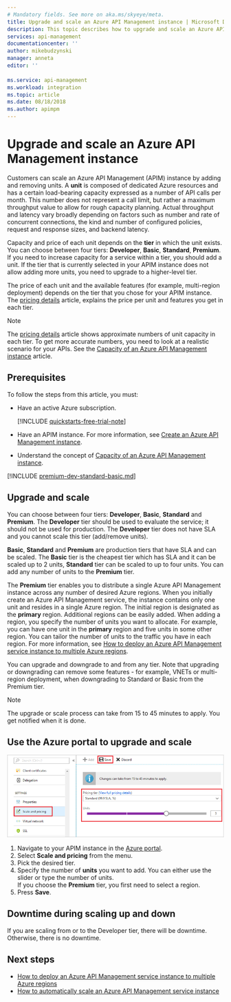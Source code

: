 ```yaml
---
# Mandatory fields. See more on aka.ms/skyeye/meta.
title: Upgrade and scale an Azure API Management instance | Microsoft Docs
description: This topic describes how to upgrade and scale an Azure API Management instance.
services: api-management
documentationcenter: ''
author: mikebudzynski
manager: anneta
editor: ''

ms.service: api-management
ms.workload: integration
ms.topic: article
ms.date: 08/18/2018
ms.author: apimpm
---
```


# Upgrade and scale an Azure API Management instance  

Customers can scale an Azure API Management (APIM) instance by adding and removing units. A **unit** is composed of dedicated Azure resources and has a certain load-bearing capacity expressed as a number of API calls per month. This number does not represent a call limit, but rather a maximum throughput value to allow for rough capacity planning. Actual throughput and latency vary broadly depending on factors such as number and rate of concurrent connections, the kind and number of configured policies, request and response sizes, and backend latency.

Capacity and price of each unit depends on the **tier** in which the unit exists. You can choose between four tiers: **Developer**, **Basic**, **Standard**, **Premium**. If you need to increase capacity for a service within a tier, you should add a unit. If the tier that is currently selected in your APIM instance does not allow adding more units, you need to upgrade to a higher-level tier.

The price of each unit and the available features (for example, multi-region deployment) depends on the tier that you chose for your APIM instance. The [pricing details](https://azure.microsoft.com/pricing/details/api-management/?ref=microsoft.com&utm_source=microsoft.com&utm_medium=docs&utm_campaign=visualstudio) article, explains the price per unit and features you get in each tier. 

>[!NOTE]
>The [pricing details](https://azure.microsoft.com/pricing/details/api-management/?ref=microsoft.com&utm_source=microsoft.com&utm_medium=docs&utm_campaign=visualstudio) article shows approximate numbers of unit capacity in each tier. To get more accurate numbers, you need to look at a realistic scenario for your APIs. See the [Capacity of an Azure API Management instance](api-management-capacity.md) article.

## Prerequisites

To follow the steps from this article, you must:

+ Have an active Azure subscription.

    [!INCLUDE [quickstarts-free-trial-note](../../includes/quickstarts-free-trial-note.md)]

+ Have an APIM instance. For more information, see [Create an Azure API Management instance](get-started-create-service-instance.md).

+ Understand the concept of [Capacity of an Azure API Management instance](api-management-capacity.md).

[!INCLUDE [premium-dev-standard-basic.md](../../includes/api-management-availability-premium-dev-standard-basic.md)]

## Upgrade and scale  

You can choose between four tiers: **Developer**, **Basic**,  **Standard** and **Premium**. The **Developer** tier should be used to evaluate the service; it should not be used for production. The **Developer** tier does not have SLA and you cannot scale this tier (add/remove units). 

**Basic**, **Standard** and **Premium** are production tiers that have SLA and can be scaled. The **Basic** tier is the cheapest tier which has SLA and it can be scaled up to 2 units, **Standard** tier can be scaled to up to four units. You can add any number of units to the **Premium** tier.

The **Premium** tier enables you to distribute a single Azure API Management instance across any number of desired Azure regions. When you initially create an Azure API Management service, the instance contains only one unit and resides in a single Azure region. The initial region is designated as the **primary** region. Additional regions can be easily added. When adding a region, you specify the number of units you want to allocate. For example, you can have one unit in the **primary** region and five units in some other region. You can tailor the number of units to the traffic you have in each region. For more information, see [How to deploy an Azure API Management service instance to multiple Azure regions](api-management-howto-deploy-multi-region.md).

You can upgrade and downgrade to and from any tier. Note that upgrading or downgrading can remove some features - for example, VNETs or multi-region deployment, when downgrading to Standard or Basic from the Premium tier.

>[!NOTE]
>The upgrade or scale process can take from 15 to 45 minutes to apply. You get notified when it is done.

## Use the Azure portal to upgrade and scale

![Scale APIM in Azure portal](./media/upgrade-and-scale/portal-scale.png)

1. Navigate to your APIM instance in the [Azure portal](https://portal.azure.com/).
2. Select **Scale and pricing** from the menu.
3. Pick the desired tier.
4. Specify the number of **units** you want to add. You can either use the slider or type the number of units.  
    If you choose the **Premium** tier, you first need to select a region.
5. Press **Save**.

## Downtime during scaling up and down
If you are scaling from or to the Developer tier, there will be downtime. Otherwise, there is no downtime. 


## Next steps

- [How to deploy an Azure API Management service instance to multiple Azure regions](api-management-howto-deploy-multi-region.md)
- [How to automatically scale an Azure API Management service instance](api-management-howto-autoscale.md)
